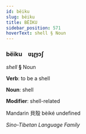 ```yaml
---
id: bëiku
slug: bëiku
title: BËİKU
sidebar_position: 571
hoverText: shell § Noun
---
```


### bëiku&emsp;<span kind="abugida">ʋʇɽɟɔʃ</span>

*shell* **§** Noun

**Verb**: to be a shell

**Noun**: shell

**Modifier**: shell-related

Mandarin 貝殼 bèiké undefined

*Sino-Tibetan Language Family*